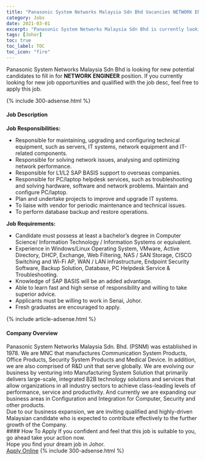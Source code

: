 ```yaml
---
title: "Panasonic System Networks Malaysia Sdn Bhd Vacancies NETWORK ENGINEER" 
category: Jobs 
date: 2021-03-01 
excerpt: "Panasonic System Networks Malaysia Sdn Bhd is currently looking for suitable person to fill in the NETWORK ENGINEER which based in Johor" 
tags: [Johor] 
toc: true 
toc_label: TOC 
toc_icon: "fire" 
--- 
```


<p>Panasonic System Networks Malaysia Sdn Bhd is looking for new potential candidates to fill in for <b>NETWORK ENGINEER</b> position. If you currently looking for new job opportunities and qualified with the job desc, feel free to apply this job.
</p>{% include 300-adsense.html %} 
<div><div><h4>Job Description</h4></div><div><div><span><div><div><div><strong>Job Responsibilities:</strong></div><ul><li>Responsible for maintaining, upgrading and configuring technical equipment, such as servers, IT systems, network equipment and IT-related components.</li><li>Responsible for solving network issues, analysing and optimizing network performance.</li><li>Responsible for L1/L2 SAP BASIS support to overseas companies.</li><li>Responsible for PC/laptop helpdesk services, such as troubleshooting and solving hardware, software and network problems. Maintain and configure PC/laptop.</li><li>Plan and undertake projects to improve and upgrade IT systems.</li><li>To liaise with vendor for periodic maintenance and technical issues.</li><li>To perform database backup and restore operations.</li></ul><div><strong>Job Requir</strong><strong>ements:</strong></div><ul><li>Candidate must possess at least a bachelor&#8217;s degree in Computer Science/ Information Technology / Information Systems or equivalent.</li><li>Experience in Windows/Linux Operating System, VMware, Active Directory, DHCP, Exchange, Web Filtering, NAS / SAN Storage, CISCO Switching and Wi-Fi AP, WAN / LAN infrastructure, Endpoint Security Software, Backup Solution, Database, PC Helpdesk Service &amp; Troubleshooting.</li><li>Knowledge of SAP BASIS will be an added advantage.</li><li>Able to learn fast and high sense of responsibility and willing to take superior advice.</li><li>Applicants must be willing to work in Senai, Johor.</li><li>Fresh graduates are encouraged to apply.</li></ul></div></div></span></div></div></div> 
{% include article-adsense.html %} 
<div><div><h4>Company Overview</h4></div><div><div><span><div><div>
	Panasonic System Networks Malaysia Sdn. Bhd. (PSNM) was established in 1978. We are MNC that manufactures Communication System Products, Office Products, Security System Products and Medical Device. In addition, we are also comprised of R&amp;D unit that serve globally. We are evolving our business by venturing into Manufacturing System Solution that primarily delivers large-scale, integrated B2B technology solutions and services that allow organizations in all industry sectors to achieve class-leading levels of performance, service and productivity. And currently we are expanding our business areas in Configuration and Integration for Computer, Security and other products.<br>
	Due to our business expansion, we are inviting qualified and highly-driven Malaysian candidate who is expected to contribute effectively to the further growth of the Company.</div></div></span></div></div></div> 
#### How To Apply 
If you confident and feel that this job is suitable to you, go ahead take your action now. <br/> 
Hope you find your dream job in Johor. <br/> 
<a href="https://www.jobstreet.com.my/en/job/network-engineer-4484936?jobId=jobstreet-my-job-4484936&" class="btn btn--info" target="_blank" rel="nofollow noopenner">Apply Online</a> 
{% include 300-adsense.html %} 